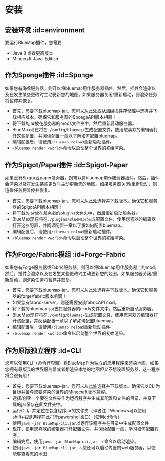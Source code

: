 # 安装

## 安装环境 :id=environment
要运行BlueMap插件，您需要
-  Java 8 或者更高版本
-  Minecraft Java-Edition 

## 作为Sponge插件 :id=Sponge
如果您有海绵服务器，则可以将bluemap用作服务器插件。然后，插件会渲染以及在发生某些更改时主动更新您的地图。如果服务器关闭/重新启动，则渲染任务将暂停并恢复。
- 首先，您要下载bluemap-jar。您可以从[此处](https://github.com/BlueMap-Minecraft/BlueMap/releases)或从[海绵插件存储库](https://ore.spongepowered.org/Blue/BlueMap)中选择并下载相应版本。确保它和服务器的SpongeAPI版本相同！
- 将下载的jar放在服务器的mods文件夹中，然后重新启动服务器。
- BlueMap现在将在`./config/bluemap/`生成配置文件，使用您喜欢的编辑器打开这些配置，并阅读配置一章以了解如何配置bluemap。
- 编辑配置后，请使用`/bluemap reload`重新启动插件。
- `/bluemap render <world>`命令以启动整个世界的初始渲染。

## 作为Spigot/Paper插件 :id=Spigot-Paper
如果您有Spigot或paper服务器，则可以将bluemap用作服务器插件。然后，插件会渲染以及在发生某些更改时主动更新您的地图。如果服务器关闭/重新启动，则渲染任务将暂停并恢复。
- 首先，您要下载bluemap-jar。您可以从[此处](https://github.com/BlueMap-Minecraft/BlueMap/releases)选择并下载版本。确保它和服务器的SpigotAPI版本相同！
- 将下载的jar放在服务器的plugins文件夹中，然后重新启动服务器。
- BlueMap现在将在`./plugins/BlueMap/`生成配置文件，使用您喜欢的编辑器打开这些配置，并阅读配置一章以了解如何配置bluemap。
- 编辑配置后，请使用`/bluemap reload`重新启动插件。
- `/bluemap render <world>`命令以启动整个世界的初始渲染。

## 作为Forge/Fabric模组 :id=Forge-Fabric
如果您有Forge服务器或Fabric服务器，则可以将bluemap用作服务器上的mod。然后，插件会渲染以及在发生某些更改时主动更新您的地图。如果服务器关闭/重新启动，则渲染任务将暂停并恢复。
- 首先，您要下载bluemap-jar。您可以从[此处](https://github.com/BlueMap-Minecraft/BlueMap/releases)选择并下载版本。确保它和服务器的forge/fabric版本相同！
- 如果您有fabric-server，则还需要安装fabricAPI mod。
- 将下载的bluemap-jar放在服务器的mods文件夹中，然后重新启动服务器。
- BlueMap现在将在`./config/bluemap/`生成配置文件，使用您喜欢的编辑器打开该配置，并阅读配置一章以了解如何配置bluemap。
- 编辑配置后，请使用`/bluemap reload`重新启动插件。
- `/bluemap render <world>`命令以启动整个世界的初始渲染。

## 作为原版独立程序 :id=CLI
您可以使用CLI（命令行界面）将BlueMap作为独立的应用程序来渲染地图，如果您拥有原版我的世界服务器或者想渲染本地的地图但又不想设置服务器，这一程序将会很有用！
- 首先，您要下载bluemap-jar。您可以从[此处](https://github.com/BlueMap-Minecraft/BlueMap/releases)选择并下载版本。确保它以CLI为目标并且与您要渲染的世界的Minecraft版本兼容。
- 选择/创建一个要在文件夹作为运行程序并生成其配置和文件的目录，并将下载的jar保存在此文件夹中。
- 运行CLI，并定位在包含程序jar的文件夹（译者注：Windows可以使用shift+右键选择在此打开pawershell窗口）（使用cd命令）
- 使用`java -jar BlueMap-cli.jar`以运行该程序并在目录中生成配置文件
- 现在，使用您喜欢的编辑器打开配置文件，并阅读配置一章，学习如何配置程序。
- 编辑完后，使用`java -jar BlueMap-cli.jar -r`命令以启动渲染。
- 使用`java -jar BlueMap-cli.jar -w`您还可以启动内置的web服务器，以便能够查看您的地图
